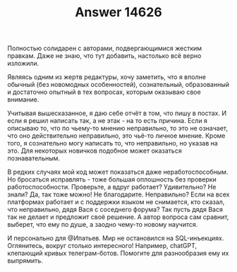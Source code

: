 ﻿---
title: "Answer 14626"
se.owner.user_id: 570457
se.owner.display_name: "Sergey Soltanov"
se.owner.link: "https://ru.meta.stackoverflow.com/users/570457/sergey-soltanov"
se.answer_id: 14626
se.question_id: 14623
se.post_type: answer
se.is_accepted: False
---
<p>Полностью солидарен с авторами, подвергающимися жестким правкам. Даже не знаю, что тут добавить, настолько всё верно изложили.</p>
<p>Являясь одним из жертв редактуры, хочу заметить, что я вполне обычный (без новомодных особенностей), сознательный, образованный и достаточно опытный в тех вопросах, которым оказываю свое внимание.</p>
<p>Учитывая вышесказанное, я даю себе отчёт в том, что пишу в постах. И если я решил написать так, а не этак - на то есть причина. Если я описываю то, что по чьему-то мнению неправильно, то это не означает, что оно действительно неправильно, это чьё-то личное мнение.
Кроме того, я сознательно могу написать то, что неправильно, но указав на это. Для некоторых новичков подобное может оказаться познавательным.</p>
<p>В редких случаях мой код может показаться даже неработоспособным. Но бросаться исправлять - тоже большая оплошность без проверки работоспособности. Проверьте, а вдруг работает? Удивительно? Не знали? Да, так тоже можно! Не благодарите.  Неправильно? Если на всех платформах работает и с поддержки языком не снимается, кто сказал, что неправильно, дядя Вася с соседнего форума? Так пусть дядя Вася так не делает и предложит своё решение. А автор вопроса сам сравнит, выберет, что ему по душе, а заодно чему-то новому научится.</p>
<p>И персонально для @Ипатьев. Мир не остановился на SQL-инъекциях. Оглянитесь, вокруг столько интересного! Например, chatGPT, клепающий кривых телеграм-ботов. Помогите для разнообразия ему их выпрямить.</p>
